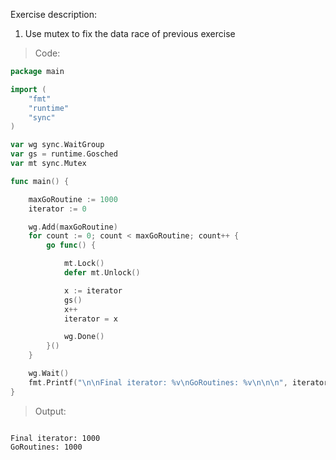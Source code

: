 Exercise description:

1. Use mutex to fix the data race of previous exercise

> Code:
```go
package main

import (
	"fmt"
	"runtime"
	"sync"
)

var wg sync.WaitGroup
var gs = runtime.Gosched
var mt sync.Mutex

func main() {

	maxGoRoutine := 1000
	iterator := 0

	wg.Add(maxGoRoutine)
	for count := 0; count < maxGoRoutine; count++ {
		go func() {

			mt.Lock()
			defer mt.Unlock()

			x := iterator
			gs()
			x++
			iterator = x

			wg.Done()
		}()
	}

	wg.Wait()
	fmt.Printf("\n\nFinal iterator: %v\nGoRoutines: %v\n\n\n", iterator, maxGoRoutine)
}

```

> Output:
```console

Final iterator: 1000
GoRoutines: 1000


```